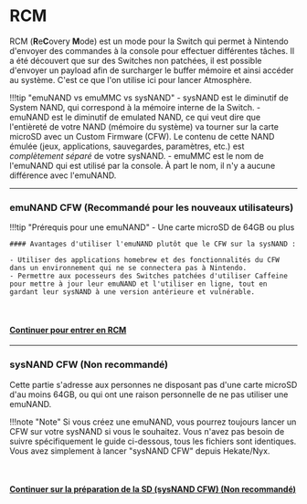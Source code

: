 # RCM

RCM (**R**e**C**overy **M**ode) est un mode pour la Switch qui permet à Nintendo d'envoyer des commandes à la console pour effectuer différentes tâches. Il a été découvert que sur des Switches non patchées, il est possible d'envoyer un payload afin de surcharger le buffer mémoire et ainsi accéder au système. C'est ce que l'on utilise ici pour lancer Atmosphère.

!!!tip "emuNAND vs emuMMC vs sysNAND"
	- sysNAND est le diminutif de System NAND, qui correspond à la mémoire interne de la Switch.
	- emuNAND est le diminutif de emulated NAND, ce qui veut dire que l'entièreté de votre NAND (mémoire du système) va tourner sur la carte microSD avec un Custom Firmware (CFW). Le contenu de cette NAND émulée (jeux, applications, sauvegardes, paramètres, etc.) est *complètement séparé* de votre sysNAND.
	- emuMMC est le nom de l'emuNAND qui est utilisé par la console. À part le nom, il n'y a aucune différence avec l'emuNAND.

----

### emuNAND CFW (**Recommandé pour les nouveaux utilisateurs**)

!!!tip "Prérequis pour une emuNAND"
	- Une carte microSD de 64GB ou plus

	#### Avantages d'utiliser l'emuNAND plutôt que le CFW sur la sysNAND :
	
	- Utiliser des applications homebrew et des fonctionnalités du CFW dans un environnement qui ne se connectera pas à Nintendo.
	- Permettre aux pocesseurs des Switches patchées d'utiliser Caffeine pour mettre à jour leur emuNAND et l'utiliser en ligne, tout en gardant leur sysNAND à une version antérieure et vulnérable.

&nbsp;

#### [Continuer pour entrer en RCM <i class="fa fa-arrow-circle-right fa-lg"></i>](emummc/entering_rcm_fr.md)
-----


### sysNAND CFW (**Non recommandé**)

Cette partie s'adresse aux personnes ne disposant pas d'une carte microSD d'au moins 64GB, ou qui ont une raison personnelle de ne pas utiliser une emuNAND.

!!!note "Note"
	Si vous créez une emuNAND, vous pourrez toujours lancer un CFW sur votre sysNAND si vous le souhaitez. Vous n'avez pas besoin de suivre spécifiquement le guide ci-dessous, tous les fichiers sont identiques. Vous avez simplement à lancer "sysNAND CFW" depuis Hekate/Nyx.

&nbsp;

#### [Continuer sur la préparation de la SD (sysNAND CFW) (**Non recommandé**) <i class="fa fa-arrow-circle-right fa-lg"></i>](sysnand/sd_preparation_fr.md)
